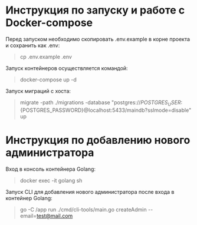 # Инструкция по запуску и работе с Docker-compose 

Перед запуском необходимо скопировать .env.example в корне проекта и сохранить как .env:
>cp .env.example .env

Запуск контейнеров осуществляется командой:
>docker-compose up -d

Запуск миграций с хоста:
>migrate -path ./migrations -database "postgres://${POSTGRES_USER}:${POSTGRES_PASSWORD}@localhost:5433/maindb?sslmode=disable" up

# Инструкция по добавлению нового администратора

Вход в консоль контейнера Golang:
>docker exec -it golang sh

Запуск CLI для добавления нового администратора после входа в контейнер Golang:
>go -C /app run ./cmd/cli-tools/main.go createAdmin --email=test@mail.com